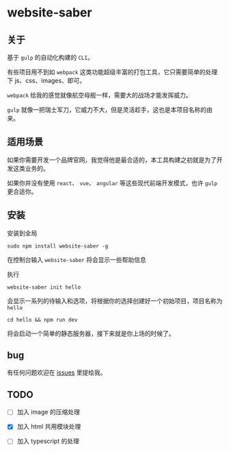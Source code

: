 # website-saber

## 关于
基于 `gulp` 的自动化构建的 `CLI`。

有些项目用不到如 `webpack` 这类功能超级丰富的打包工具，它只需要简单的处理下 js、css、images、即可。

`webpack` 给我的感觉就像航空母舰一样，需要大的战场才能发挥威力。

`gulp` 就像一把瑞士军刀，它威力不大，但是灵活趁手，这也是本项目名称的由来。


## 适用场景

如果你需要开发一个品牌官网，我觉得他是最合适的，本工具构建之初就是为了开发这类业务的。

如果你并没有使用 `react`、 `vue`、 `angular` 等这些现代前端开发模式，也许 `gulp` 更合适你。


## 安装

安装到全局
```base
sudo npm install website-saber -g
```
在控制台输入 `website-saber` 将会显示一些帮助信息

执行
```base
website-saber init hello
```
会显示一系列的待输入和选项，将根据你的选择创建好一个初始项目，项目名称为 `hello` 

```base
cd hello && npm run dev
```
将会启动一个简单的静态服务器，接下来就是你上场的时候了。

## bug
有任何问题欢迎在 [issues](https://github.com/dogodo-cc/website-saber/issues) 里提给我。

## TODO
- [ ] 加入 image 的压缩处理
- [x] 加入 html 共用模块处理
- [ ] 加入 typescript 的处理

